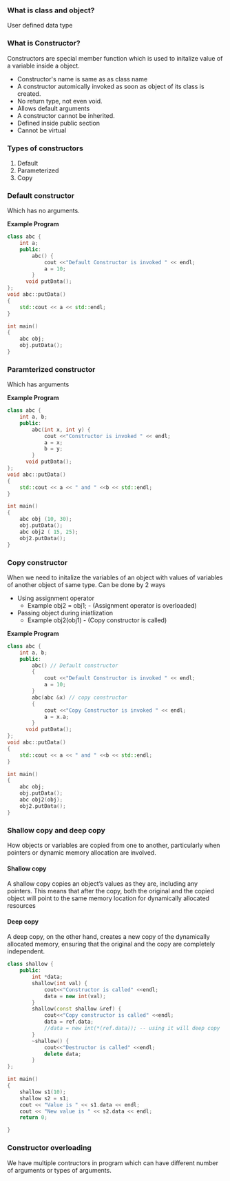 ### What is class and object?
User defined data type

### What is Constructor?
Constructors are special member function which is used to initalize value of a variable inside a object.
- Constructor's name is same as as class name
- A constructor automically invoked as soon as object of its class is created.
- No return type, not even void.
- Allows default arguments
- A constructor cannot be inherited.
- Defined inside public section
- Cannot be virtual

### Types of constructors
1. Default
2. Parameterized
3. Copy


### Default constructor
Which has no arguments.

**Example Program**
```cpp
class abc {
    int a;
    public:
        abc() {
            cout <<"Default Constructor is invoked " << endl;
            a = 10;
        }
      void putData();
};
void abc::putData()
{
    std::cout << a << std::endl;
}

int main()
{
    abc obj;
    obj.putData();
}


```

### Paramterized constructor
Which has arguments

**Example Program**
```cpp
class abc {
    int a, b;
    public:
        abc(int x, int y) {
            cout <<"Constructor is invoked " << endl;
            a = x;
            b = y;
        }
      void putData();
};
void abc::putData()
{
    std::cout << a << " and " <<b << std::endl;
}

int main()
{
    abc obj (10, 30);
    obj.putData();
    abc obj2 ( 15, 25);
    obj2.putData();
}
```

### Copy constructor
When we need to initalize the variables of an object with values of variables of another object of same type.
Can be done by 2 ways
 - Using assignment operator 
   - Example obj2 = obj1; - (Assignment operator is overloaded) 
 - Passing object during iniatlization
   - Example obj2(obj1) - (Copy constructor is called)

**Example Program**
```cpp
class abc {
    int a, b;
    public:
        abc() // Default constructor
        {
            cout <<"Default Constructor is invoked " << endl;
            a = 10;
        }
        abc(abc &x) // copy constructor
        {
            cout <<"Copy Constructor is invoked " << endl;
            a = x.a;
        }
      void putData();
};
void abc::putData()
{
    std::cout << a << " and " <<b << std::endl;
}

int main()
{
    abc obj;
    obj.putData();
    abc obj2(obj);
    obj2.putData();
}

```

### Shallow copy and deep copy
How objects or variables are copied from one to another, particularly when pointers or dynamic memory allocation are involved.

#### Shallow copy 
A shallow copy copies an object’s values as they are, including any pointers. This means that after the copy, both the original and the copied object will point to the same memory location for dynamically allocated resources

#### Deep copy
A deep copy, on the other hand, creates a new copy of the dynamically allocated memory, ensuring that the original and the copy are completely independent.
```cpp
class shallow {
    public:
        int *data;
        shallow(int val) {
            cout<<"Constructor is called" <<endl;
            data = new int(val);
        }
        shallow(const shallow &ref) {
            cout<<"Copy constructor is called" <<endl;
            data = ref.data;
            //data = new int(*(ref.data)); -- using it will deep copy
        }
        ~shallow() {
            cout<<"Destructor is called" <<endl;
            delete data;
        }
};

int main()
{
    shallow s1(10);
    shallow s2 = s1;
    cout << "Value is " << s1.data << endl;
    cout << "New value is " << s2.data << endl;
    return 0;

}
```


### Constructor overloading
We have multiple contructors in program which can have different number of arguments or types of arguments.


